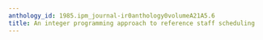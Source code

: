 ```yaml
---
anthology_id: 1985.ipm_journal-ir0anthology0volumeA21A5.6
title: An integer programming approach to reference staff scheduling
---
```

